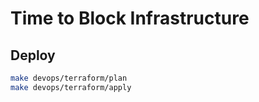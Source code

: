 # Time to Block Infrastructure

## Deploy

```sh
make devops/terraform/plan
make devops/terraform/apply
```
